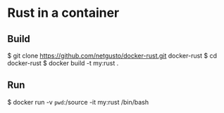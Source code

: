 # Rust in a container

## Build

$ git clone https://github.com/netgusto/docker-rust.git docker-rust
$ cd docker-rust
$ docker build -t my:rust .

## Run

$ docker run -v `pwd`:/source -it my:rust /bin/bash


